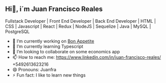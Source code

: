 Hi👋, i´m Juan Francisco Reales
---
Fullstack Developer | Front End Developer | Back End Developer | HTML | CSS | Javascript | React | Redux | NodeJS | Sequelize | Java | MySQL | PostgreSQL


- 🔭 I’m currently working on [Bon Appetite](https://bonappetite.vercel.app/)
- 🌱 I’m currently learning Typescript
- 👯 I’m looking to collaborate on some economics app
- 📫 How to reach me: https://www.linkedin.com/in/juan-francisco-reales/  +5492613623216
- 😄 Pronouns: Juanfra
- ⚡ Fun fact: I like to learn new things

